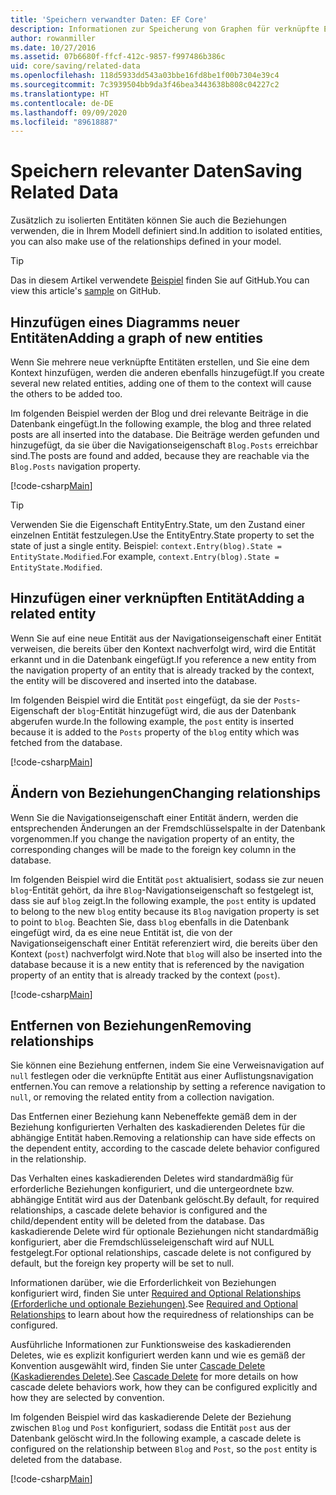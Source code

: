 ```yaml
---
title: 'Speichern verwandter Daten: EF Core'
description: Informationen zur Speicherung von Graphen für verknüpfte Entitäten und Verwaltung von Beziehungen in Entity Framework Core
author: rowanmiller
ms.date: 10/27/2016
ms.assetid: 07b6680f-ffcf-412c-9857-f997486b386c
uid: core/saving/related-data
ms.openlocfilehash: 118d5933dd543a03bbe16fd8be1f00b7304e39c4
ms.sourcegitcommit: 7c3939504bb9da3f46bea3443638b808c04227c2
ms.translationtype: HT
ms.contentlocale: de-DE
ms.lasthandoff: 09/09/2020
ms.locfileid: "89618887"
---
```

# <a name="saving-related-data"></a><span data-ttu-id="f02f7-103">Speichern relevanter Daten</span><span class="sxs-lookup"><span data-stu-id="f02f7-103">Saving Related Data</span></span>

<span data-ttu-id="f02f7-104">Zusätzlich zu isolierten Entitäten können Sie auch die Beziehungen verwenden, die in Ihrem Modell definiert sind.</span><span class="sxs-lookup"><span data-stu-id="f02f7-104">In addition to isolated entities, you can also make use of the relationships defined in your model.</span></span>

> [!TIP]  
> <span data-ttu-id="f02f7-105">Das in diesem Artikel verwendete [Beispiel](https://github.com/dotnet/EntityFramework.Docs/tree/master/samples/core/Saving/RelatedData/) finden Sie auf GitHub.</span><span class="sxs-lookup"><span data-stu-id="f02f7-105">You can view this article's [sample](https://github.com/dotnet/EntityFramework.Docs/tree/master/samples/core/Saving/RelatedData/) on GitHub.</span></span>

## <a name="adding-a-graph-of-new-entities"></a><span data-ttu-id="f02f7-106">Hinzufügen eines Diagramms neuer Entitäten</span><span class="sxs-lookup"><span data-stu-id="f02f7-106">Adding a graph of new entities</span></span>

<span data-ttu-id="f02f7-107">Wenn Sie mehrere neue verknüpfte Entitäten erstellen, und Sie eine dem Kontext hinzufügen, werden die anderen ebenfalls hinzugefügt.</span><span class="sxs-lookup"><span data-stu-id="f02f7-107">If you create several new related entities, adding one of them to the context will cause the others to be added too.</span></span>

<span data-ttu-id="f02f7-108">Im folgenden Beispiel werden der Blog und drei relevante Beiträge in die Datenbank eingefügt.</span><span class="sxs-lookup"><span data-stu-id="f02f7-108">In the following example, the blog and three related posts are all inserted into the database.</span></span> <span data-ttu-id="f02f7-109">Die Beiträge werden gefunden und hinzugefügt, da sie über die Navigationseigenschaft `Blog.Posts` erreichbar sind.</span><span class="sxs-lookup"><span data-stu-id="f02f7-109">The posts are found and added, because they are reachable via the `Blog.Posts` navigation property.</span></span>

[!code-csharp[Main](../../../samples/core/Saving/RelatedData/Sample.cs#AddingGraphOfEntities)]

> [!TIP]  
> <span data-ttu-id="f02f7-110">Verwenden Sie die Eigenschaft EntityEntry.State, um den Zustand einer einzelnen Entität festzulegen.</span><span class="sxs-lookup"><span data-stu-id="f02f7-110">Use the EntityEntry.State property to set the state of just a single entity.</span></span> <span data-ttu-id="f02f7-111">Beispiel: `context.Entry(blog).State = EntityState.Modified`.</span><span class="sxs-lookup"><span data-stu-id="f02f7-111">For example, `context.Entry(blog).State = EntityState.Modified`.</span></span>

## <a name="adding-a-related-entity"></a><span data-ttu-id="f02f7-112">Hinzufügen einer verknüpften Entität</span><span class="sxs-lookup"><span data-stu-id="f02f7-112">Adding a related entity</span></span>

<span data-ttu-id="f02f7-113">Wenn Sie auf eine neue Entität aus der Navigationseigenschaft einer Entität verweisen, die bereits über den Kontext nachverfolgt wird, wird die Entität erkannt und in die Datenbank eingefügt.</span><span class="sxs-lookup"><span data-stu-id="f02f7-113">If you reference a new entity from the navigation property of an entity that is already tracked by the context, the entity will be discovered and inserted into the database.</span></span>

<span data-ttu-id="f02f7-114">Im folgenden Beispiel wird die Entität `post` eingefügt, da sie der `Posts`-Eigenschaft der `blog`-Entität hinzugefügt wird, die aus der Datenbank abgerufen wurde.</span><span class="sxs-lookup"><span data-stu-id="f02f7-114">In the following example, the `post` entity is inserted because it is added to the `Posts` property of the `blog` entity which was fetched from the database.</span></span>

[!code-csharp[Main](../../../samples/core/Saving/RelatedData/Sample.cs#AddingRelatedEntity)]

## <a name="changing-relationships"></a><span data-ttu-id="f02f7-115">Ändern von Beziehungen</span><span class="sxs-lookup"><span data-stu-id="f02f7-115">Changing relationships</span></span>

<span data-ttu-id="f02f7-116">Wenn Sie die Navigationseigenschaft einer Entität ändern, werden die entsprechenden Änderungen an der Fremdschlüsselspalte in der Datenbank vorgenommen.</span><span class="sxs-lookup"><span data-stu-id="f02f7-116">If you change the navigation property of an entity, the corresponding changes will be made to the foreign key column in the database.</span></span>

<span data-ttu-id="f02f7-117">Im folgenden Beispiel wird die Entität `post` aktualisiert, sodass sie zur neuen `blog`-Entität gehört, da ihre `Blog`-Navigationseigenschaft so festgelegt ist, dass sie auf `blog` zeigt.</span><span class="sxs-lookup"><span data-stu-id="f02f7-117">In the following example, the `post` entity is updated to belong to the new `blog` entity because its `Blog` navigation property is set to point to `blog`.</span></span> <span data-ttu-id="f02f7-118">Beachten Sie, dass `blog` ebenfalls in die Datenbank eingefügt wird, da es eine neue Entität ist, die von der Navigationseigenschaft einer Entität referenziert wird, die bereits über den Kontext (`post`) nachverfolgt wird.</span><span class="sxs-lookup"><span data-stu-id="f02f7-118">Note that `blog` will also be inserted into the database because it is a new entity that is referenced by the navigation property of an entity that is already tracked by the context (`post`).</span></span>

[!code-csharp[Main](../../../samples/core/Saving/RelatedData/Sample.cs#ChangingRelationships)]

## <a name="removing-relationships"></a><span data-ttu-id="f02f7-119">Entfernen von Beziehungen</span><span class="sxs-lookup"><span data-stu-id="f02f7-119">Removing relationships</span></span>

<span data-ttu-id="f02f7-120">Sie können eine Beziehung entfernen, indem Sie eine Verweisnavigation auf `null` festlegen oder die verknüpfte Entität aus einer Auflistungsnavigation entfernen.</span><span class="sxs-lookup"><span data-stu-id="f02f7-120">You can remove a relationship by setting a reference navigation to `null`, or removing the related entity from a collection navigation.</span></span>

<span data-ttu-id="f02f7-121">Das Entfernen einer Beziehung kann Nebeneffekte gemäß dem in der Beziehung konfigurierten Verhalten des kaskadierenden Deletes für die abhängige Entität haben.</span><span class="sxs-lookup"><span data-stu-id="f02f7-121">Removing a relationship can have side effects on the dependent entity, according to the cascade delete behavior configured in the relationship.</span></span>

<span data-ttu-id="f02f7-122">Das Verhalten eines kaskadierenden Deletes wird standardmäßig für erforderliche Beziehungen konfiguriert, und die untergeordnete bzw. abhängige Entität wird aus der Datenbank gelöscht.</span><span class="sxs-lookup"><span data-stu-id="f02f7-122">By default, for required relationships, a cascade delete behavior is configured and the child/dependent entity will be deleted from the database.</span></span> <span data-ttu-id="f02f7-123">Das kaskadierende Delete wird für optionale Beziehungen nicht standardmäßig konfiguriert, aber die Fremdschlüsseleigenschaft wird auf NULL festgelegt.</span><span class="sxs-lookup"><span data-stu-id="f02f7-123">For optional relationships, cascade delete is not configured by default, but the foreign key property will be set to null.</span></span>

<span data-ttu-id="f02f7-124">Informationen darüber, wie die Erforderlichkeit von Beziehungen konfiguriert wird, finden Sie unter [Required and Optional Relationships (Erforderliche und optionale Beziehungen)](xref:core/modeling/relationships#required-and-optional-relationships).</span><span class="sxs-lookup"><span data-stu-id="f02f7-124">See [Required and Optional Relationships](xref:core/modeling/relationships#required-and-optional-relationships) to learn about how the requiredness of relationships can be configured.</span></span>

<span data-ttu-id="f02f7-125">Ausführliche Informationen zur Funktionsweise des kaskadierenden Deletes, wie es explizit konfiguriert werden kann und wie es gemäß der Konvention ausgewählt wird, finden Sie unter [Cascade Delete (Kaskadierendes Delete)](xref:core/saving/cascade-delete).</span><span class="sxs-lookup"><span data-stu-id="f02f7-125">See [Cascade Delete](xref:core/saving/cascade-delete) for more details on how cascade delete behaviors work, how they can be configured explicitly and  how they are selected by convention.</span></span>

<span data-ttu-id="f02f7-126">Im folgenden Beispiel wird das kaskadierende Delete der Beziehung zwischen `Blog` und `Post` konfiguriert, sodass die Entität `post` aus der Datenbank gelöscht wird.</span><span class="sxs-lookup"><span data-stu-id="f02f7-126">In the following example, a cascade delete is configured on the relationship between `Blog` and `Post`, so the `post` entity is deleted from the database.</span></span>

[!code-csharp[Main](../../../samples/core/Saving/RelatedData/Sample.cs#RemovingRelationships)]

